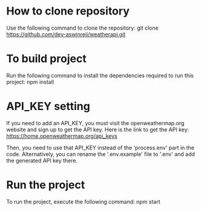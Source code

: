 
# How to clone repository 
Use the following command to clone the repository:
git clone https://github.com/dev-aswinreji/weatherapi.git 

# To build project 
Run the following command to install the dependencies required to run this project:
npm install

# API_KEY setting 
If you need to add an API_KEY, you must visit the openweathermap.org website and sign up to get the API key. 
Here is the link to get the API key: https://home.openweathermap.org/api_keys 

Then, you need to use that API_KEY instead of the 'process.env' part in the code. 
Alternatively, you can rename the '.env.example' file to '.env' and add the generated API key there. 

# Run the project 
To run the project, execute the following command:
npm start

